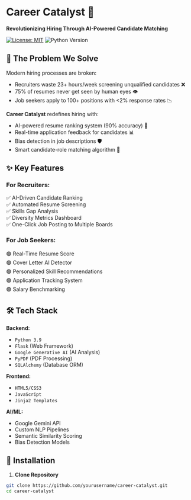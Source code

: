 # Career Catalyst 🚀

**Revolutionizing Hiring Through AI-Powered Candidate Matching**

[![License: MIT](https://img.shields.io/badge/License-MIT-yellow.svg)](https://opensource.org/licenses/MIT)
![Python Version](https://img.shields.io/badge/python-3.9%2B-blue)

## 🎯 The Problem We Solve

Modern hiring processes are broken:
- Recruiters waste 23+ hours/week screening unqualified candidates ❌
- 75% of resumes never get seen by human eyes 👁️
- Job seekers apply to 100+ positions with <2% response rates 📉

**Career Catalyst** redefines hiring with:
- AI-powered resume ranking system (90% accuracy) 🎯
- Real-time application feedback for candidates 📊
- Bias detection in job descriptions 🛡️
- Smart candidate-role matching algorithm 🤝

## ✨ Key Features

### For Recruiters:
✅ AI-Driven Candidate Ranking  
✅ Automated Resume Screening  
✅ Skills Gap Analysis  
✅ Diversity Metrics Dashboard  
✅ One-Click Job Posting to Multiple Boards  

### For Job Seekers:
🟢 Real-Time Resume Score  
🟢 Cover Letter AI Detector  
🟢 Personalized Skill Recommendations  
🟢 Application Tracking System  
🟢 Salary Benchmarking  

## 🛠 Tech Stack

**Backend:**
- `Python 3.9`
- `Flask` (Web Framework)
- `Google Generative AI` (AI Analysis)
- `PyPDF` (PDF Processing)
- `SQLAlchemy` (Database ORM)

**Frontend:**
- `HTML5/CSS3`
- `JavaScript`
- `Jinja2 Templates`

**AI/ML:**
- Google Gemini API
- Custom NLP Pipelines
- Semantic Similarity Scoring
- Bias Detection Models

## 🚀 Installation

1. **Clone Repository**
```bash
git clone https://github.com/yourusername/career-catalyst.git
cd career-catalyst
